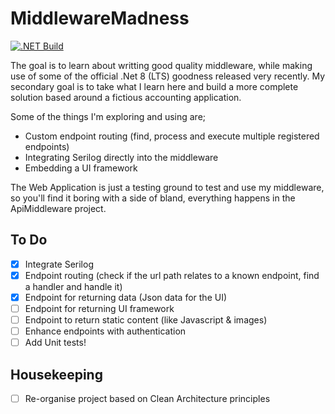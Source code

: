 # MiddlewareMadness

[![.NET Build](https://github.com/StuFrankish/MiddlewareMadness/actions/workflows/dotnet.yml/badge.svg)](https://github.com/StuFrankish/MiddlewareMadness/actions/workflows/dotnet.yml)

The goal is to learn about writting good quality middleware, while making use of some of the official .Net 8 (LTS) goodness released very recently.
My secondary goal is to take what I learn here and build a more complete solution based around a fictious accounting application.

Some of the things I'm exploring and using are;
- Custom endpoint routing (find, process and execute multiple registered endpoints)
- Integrating Serilog directly into the middleware
- Embedding a UI framework

The Web Application is just a testing ground to test and use my middleware, so you'll find it boring with a side of bland, everything happens in the ApiMiddleware project.

## To Do
- [x] Integrate Serilog
- [x] Endpoint routing (check if the url path relates to a known endpoint, find a handler and handle it)
- [x] Endpoint for returning data (Json data for the UI)
- [ ] Endpoint for returning UI framework
- [ ] Endpoint to return static content (like Javascript & images)
- [ ] Enhance endpoints with authentication
- [ ] Add Unit tests!

## Housekeeping
- [ ] Re-organise project based on Clean Architecture principles

